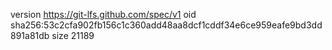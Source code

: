 version https://git-lfs.github.com/spec/v1
oid sha256:53c2cfa902fb156c1c360add48aa8dcf1cddf34e6ce959eafe9bd3dd891a81db
size 21189
